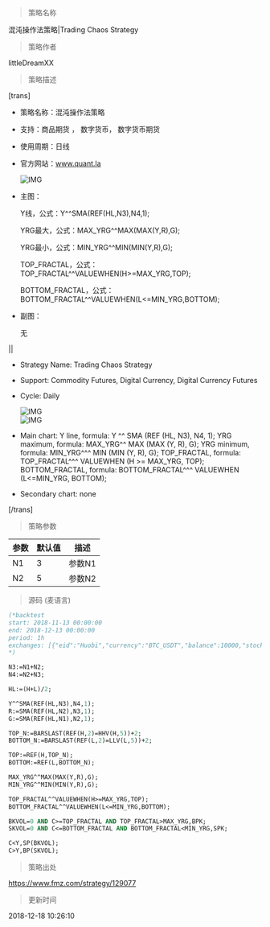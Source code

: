 
> 策略名称

混沌操作法策略|Trading Chaos Strategy

> 策略作者

littleDreamXX

> 策略描述

[trans]
- 策略名称：混沌操作法策略
- 支持：商品期货 ， 数字货币， 数字货币期货
- 使用周期：日线
- 官方网站：www.quant.la

  ![IMG](https://www.fmz.com/upload/asset/a740c3a88fe1e0accb0c6a77fb11721c.png) 


- 主图：

  Y线，公式：Y^^SMA(REF(HL,N3),N4,1);

  YRG最大，公式：MAX_YRG^^MAX(MAX(Y,R),G); 

  YRG最小，公式：MIN_YRG^^MIN(MIN(Y,R),G); 

  TOP_FRACTAL，公式：TOP_FRACTAL^^VALUEWHEN(H>=MAX_YRG,TOP);
  
  BOTTOM_FRACTAL，公式：BOTTOM_FRACTAL^^VALUEWHEN(L<=MIN_YRG,BOTTOM);

- 副图：
  
  无

||

- Strategy Name: Trading Chaos Strategy
- Support: Commodity Futures, Digital Currency, Digital Currency Futures
- Cycle: Daily

  ![IMG](https://www.fmz.com/upload/asset/a0b8ae48baf0cb4acb6b5e85c0d34e28.png)  
  ![IMG](https://www.fmz.com/upload/asset/5011913cd4b40176810ca8ce3067f0d3.png) 

- Main chart:
  Y line, formula: Y ^^ SMA (REF (HL, N3), N4, 1);
  YRG maximum, formula: MAX_YRG^^ MAX (MAX (Y, R), G);
  YRG minimum, formula: MIN_YRG^^^ MIN (MIN (Y, R), G);
  TOP_FRACTAL, formula: TOP_FRACTAL^^^ VALUEWHEN (H >= MAX_YRG, TOP);
  BOTTOM_FRACTAL, formula: BOTTOM_FRACTAL^^^ VALUEWHEN (L<=MIN_YRG, BOTTOM);

- Secondary chart:
  none

[/trans]

> 策略参数



|参数|默认值|描述|
|----|----|----|
|N1|3|参数N1|parameter N1|
|N2|5|参数N2|parameter N2|


> 源码 (麦语言)

``` pascal
(*backtest
start: 2018-11-13 00:00:00
end: 2018-12-13 00:00:00
period: 1h
exchanges: [{"eid":"Huobi","currency":"BTC_USDT","balance":10000,"stocks":3}]
*)

N3:=N1+N2;
N4:=N2+N3;

HL:=(H+L)/2;

Y^^SMA(REF(HL,N3),N4,1);
R:=SMA(REF(HL,N2),N3,1);
G:=SMA(REF(HL,N1),N2,1);

TOP_N:=BARSLAST(REF(H,2)=HHV(H,5))+2;
BOTTOM_N:=BARSLAST(REF(L,2)=LLV(L,5))+2;

TOP:=REF(H,TOP_N);
BOTTOM:=REF(L,BOTTOM_N);

MAX_YRG^^MAX(MAX(Y,R),G); 
MIN_YRG^^MIN(MIN(Y,R),G); 

TOP_FRACTAL^^VALUEWHEN(H>=MAX_YRG,TOP);
BOTTOM_FRACTAL^^VALUEWHEN(L<=MIN_YRG,BOTTOM);

BKVOL=0 AND C>=TOP_FRACTAL AND TOP_FRACTAL>MAX_YRG,BPK;
SKVOL=0 AND C<=BOTTOM_FRACTAL AND BOTTOM_FRACTAL<MIN_YRG,SPK;

C<Y,SP(BKVOL);
C>Y,BP(SKVOL);

```

> 策略出处

https://www.fmz.com/strategy/129077

> 更新时间

2018-12-18 10:26:10
